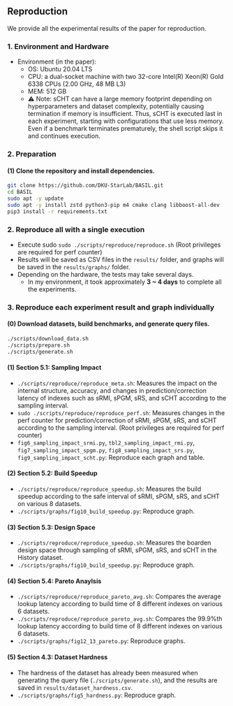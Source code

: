## Reproduction
We provide all the experimental results of the paper for reproduction. 

### 1. Environment and Hardware
- Environment (in the paper): 
  - OS: Ubuntu 20.04 LTS
  - CPU: a dual-socket machine with two 32-core Intel(R) Xeon(R) Gold 6338 CPUs (2.00 GHz, 48 MB L3)
  - MEM: 512 GB
  - ⚠️ Note: sCHT can have a large memory footprint depending on hyperparameters and dataset complexity, potentially causing termination if memory is insufficient. Thus, sCHT is executed last in each experiment, starting with configurations that use less memory. Even if a benchmark terminates prematurely, the shell script skips it and continues execution.

### 2. Preparation
#### (1) Clone the repository and install dependencies.
```bash
git clone https://github.com/DKU-StarLab/BASIL.git
cd BASIL
sudo apt -y update
sudo apt -y install zstd python3-pip m4 cmake clang libboost-all-dev 
pip3 install -r requirements.txt
```

### 2. Reproduce all with a single execution
- Execute sudo `sudo ./scripts/reproduce/reproduce.sh` (Root privileges are required for perf counter)
- Results will be saved as CSV files in the `results/` folder, and graphs will be saved in the `results/graphs/` folder.
- Depending on the hardware, the tests may take several days.
  - In my environment, it took approximately **3 ~ 4 days** to complete all the experiments.

### 3. Reproduce each experiment result and graph individually
#### (0) Download datasets, build benchmarks, and generate query files.
```bash
./scripts/download_data.sh
./scripts/prepare.sh
./scripts/generate.sh
```

#### (1) Section 5.1: Sampling Impact
- `./scripts/reproduce/reproduce_meta.sh`: Measures the impact on the internal structure, accuracy, and changes in prediction/correction latency of indexes such as sRMI, sPGM, sRS, and sCHT according to the sampling interval.
- `sudo ./scripts/reproduce/reproduce_perf.sh`: Measures changes in the perf counter for prediction/correction of sRMI, sPGM, sRS, and sCHT according to the sampling interval. (Root privileges are required for perf counter)
- `fig6_sampling_impact_srmi.py`, `tbl2_sampling_impact_rmi.py`, `fig7_sampling_impact_spgm.py`, `fig8_sampling_impact_srs.py`, `fig9_sampling_impact_scht.py`: Reproduce each graph and table.

#### (2) Section 5.2: Build Speedup
- `./scripts/reproduce/reproduce_speedup.sh`: Measures the build speedup according to the safe interval of sRMI, sPGM, sRS, and sCHT on various 8 datasets.
- `./scripts/graphs/fig10_build_speedup.py`: Reproduce graph. 

#### (3) Section 5.3: Design Space
- `./scripts/reproduce/reproduce_speedup.sh`: Measures the boarden design space through sampling of sRMI, sPGM, sRS, and sCHT in the History dataset.
- `./scripts/graphs/fig10_build_speedup.py`: Reproduce graph.

#### (4) Section 5.4: Pareto Anaylsis
- `./scripts/reproduce/reproduce_pareto_avg.sh`: Compares the average lookup latency according to build time of 8 different indexes on various 6 datasets.
- `./scripts/reproduce/reproduce_pareto_avg.sh`: Compares the 99.9%th lookup latency according to build time of 8 different indexes on various 6 datasets.
- `./scripts/graphs/fig12_13_pareto.py`: Reproduce graphs.

#### (5) Section 4.3: Dataset Hardness
- The hardness of the dataset has already been measured when generating the query file (`./scripts/generate.sh`), and the results are saved in `results/dataset_hardness.csv`.
- `./scripts/graphs/fig5_hardness.py`: Reproduce graph.

